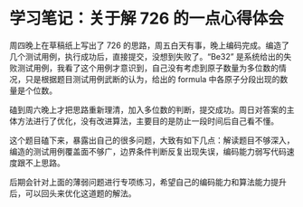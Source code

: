 # 学习笔记：关于解 726 的一点心得体会

周四晚上在草稿纸上写出了 726 的思路，周五白天有事，晚上编码完成。编造了几个测试用例，执行成功后，直接提交，没想到失败了。“Be32” 是系统给出的失败测试用例，我看了这个用例才意识到，自己没有考虑到原子数量为多位数的情况，只是根据题目测试用例武断的认为，给出的 formula 中各原子分段出现的数量是个位数。

磕到周六晚上才把思路重新理清，加入多位数的判断，提交成功。周日对答案的主体方法进行了优化，没有改进算法，主要目的是防止一段时间后自己看不懂。

这个题目磕下来，暴露出自己的很多问题，大致有如下几点：解读题目不够深入，编造的测试用例覆盖面不够广，边界条件判断反复出现失误，编码能力弱写代码速度跟不上思路。

后期会针对上面的薄弱问题进行专项练习，希望自己的编码能力和算法能力提升后，可以回头来优化这道题的解法。
